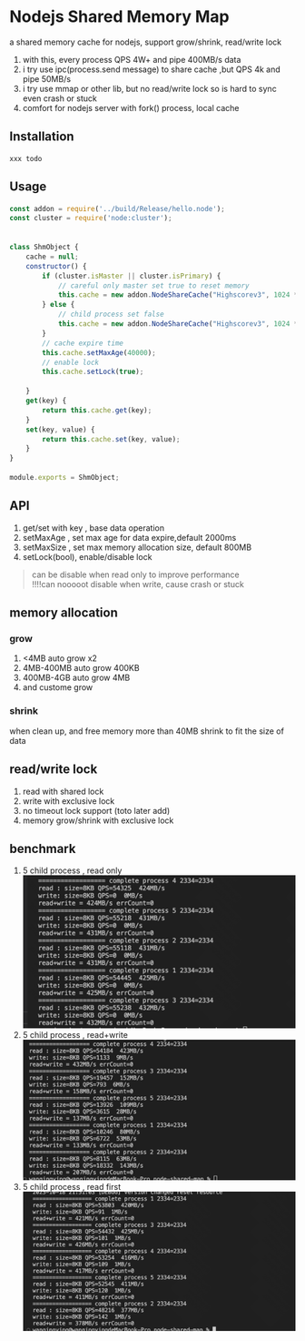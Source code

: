 # Nodejs Shared Memory Map

a shared memory cache for nodejs, support grow/shrink, read/write lock
1. with this, every process QPS 4W+  and pipe 400MB/s data
2. i try use ipc(process.send message) to share cache ,but QPS 4k and pipe 50MB/s
3. i try use mmap or other lib, but no read/write lock so is hard to sync even crash or stuck
4. comfort for nodejs server with fork() process, local cache

## Installation

    xxx todo 

## Usage

```javascript
const addon = require('../build/Release/hello.node');
const cluster = require('node:cluster');


class ShmObject {
    cache = null;
    constructor() {
        if (cluster.isMaster || cluster.isPrimary) {
            // careful only master set true to reset memory 
            this.cache = new addon.NodeShareCache("Highscorev3", 1024 * 100, true);
        } else {
            // child process set false 
            this.cache = new addon.NodeShareCache("Highscorev3", 1024 * 100, false);
        }
        // cache expire time
        this.cache.setMaxAge(40000);
        // enable lock
        this.cache.setLock(true);

    }
    get(key) {
        return this.cache.get(key);
    }
    set(key, value) {
        return this.cache.set(key, value);
    }
}

module.exports = ShmObject;


```

## API
1. get/set with key , base data operation
2. setMaxAge , set max age for data expire,default 2000ms
3. setMaxSize , set max memory allocation size, default 800MB
4. setLock(bool), enable/disable lock
> can be disable when read only to improve performance  
> !!!!can nooooot disable when write, cause crash or stuck


## memory allocation

### grow
1.  <4MB auto grow x2 
2.  4MB-400MB auto grow 400KB
3.  400MB-4GB auto grow 4MB
4.  and custome grow

### shrink
when clean up, and free memory more than 40MB
shrink to fit the size of data

## read/write lock
1. read with shared lock    
2. write with exclusive lock
3. no timeout lock support (toto later add)
4. memory grow/shrink with exclusive lock

## benchmark
1. 5 child process , read only
   ![read_only](imgs/read_only.png)
2. 5 child process , read+write
   ![write_only](imgs/read_and_write.png)
3. 5 child process , read first
   ![write_only](imgs/read_first.png)